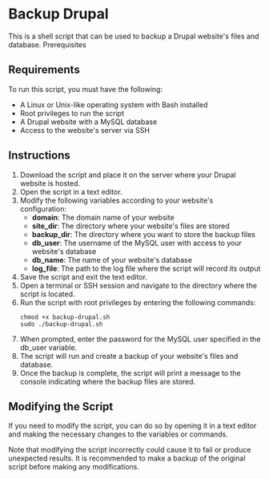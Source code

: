 # Backup Drupal

This is a shell script that can be used to backup a Drupal website's files and database.
Prerequisites

## Requirements

To run this script, you must have the following:

- A Linux or Unix-like operating system with Bash installed
- Root privileges to run the script
- A Drupal website with a MySQL database
- Access to the website's server via SSH

## Instructions

1. Download the script and place it on the server where your Drupal website is hosted.
2. Open the script in a text editor.
3. Modify the following variables according to your website's configuration:
    - **domain**: The domain name of your website
    - **site_dir**: The directory where your website's files are stored
    - **backup_dir**: The directory where you want to store the backup files
    - **db_user**: The username of the MySQL user with access to your website's database
    - **db_name**: The name of your website's database
    - **log_file**: The path to the log file where the script will record its output
4. Save the script and exit the text editor.
5. Open a terminal or SSH session and navigate to the directory where the script is located.
6. Run the script with root privileges by entering the following commands:
    ```
    chmod +x backup-drupal.sh
    sudo ./backup-drupal.sh
    ```
7. When prompted, enter the password for the MySQL user specified in the db_user variable.
8. The script will run and create a backup of your website's files and database.
9. Once the backup is complete, the script will print a message to the console indicating where the backup files are stored.

## Modifying the Script

If you need to modify the script, you can do so by opening it in a text editor and making the necessary changes to the variables or commands.

Note that modifying the script incorrectly could cause it to fail or produce unexpected results. It is recommended to make a backup of the original script before making any modifications.
